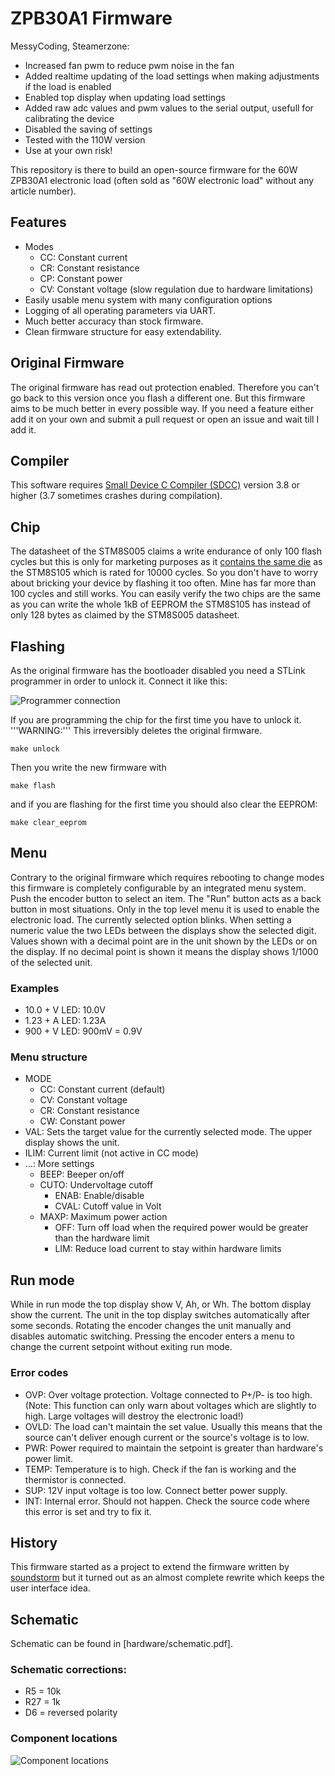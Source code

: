 # ZPB30A1 Firmware

MessyCoding,
Steamerzone:
 - Increased fan pwm to reduce pwm noise in the fan
 - Added realtime updating of the load settings when making adjustments if the load is enabled
 - Enabled top display when updating load settings
 - Added raw adc values and pwm values to the serial output, usefull for calibrating the device
 - Disabled the saving of settings
 - Tested with the 110W version
 - Use at your own risk!

This repository is there to build an open-source firmware for the 60W ZPB30A1 electronic load (often sold as "60W electronic load" without any article number).

## Features
* Modes
    * CC: Constant current
    * CR: Constant resistance
    * CP: Constant power
    * CV: Constant voltage (slow regulation due to hardware limitations)
* Easily usable menu system with many configuration options
* Logging of all operating parameters via UART.
* Much better accuracy than stock firmware.
* Clean firmware structure for easy extendability.


## Original Firmware
The original firmware has read out protection enabled. Therefore you can't go
back to this version once you flash a different one. But this firmware aims to
be much better in every possible way. If you need a feature either add it on
your own and submit a pull request or open an issue and wait till I add it.

## Compiler

This software requires [Small Device C Compiler (SDCC)](http://sdcc.sourceforge.net/)
version 3.8 or higher (3.7 sometimes crashes during compilation).

## Chip
The datasheet of the STM8S005 claims a write endurance of only 100 flash cycles
but this is only for marketing purposes as it [contains the same die](https://hackaday.io/project/16097-eforth-for-cheap-stm8s-gadgets/log/76731-stm8l001j3-a-new-sop8-chip-and-the-limits-of-stm8flash)
as the STM8S105 which is rated for 10000 cycles. So you don't have to worry
about bricking your device by flashing it too often. Mine has far more than 100
cycles and still works. You can easily verify the two chips are the same as you
can write the whole 1kB of EEPROM the STM8S105 has instead of only 128 bytes
as claimed by the STM8S005 datasheet.


## Flashing
As the original firmware has the bootloader disabled you need a STLink programmer
in order to unlock it. Connect it like this:

![Programmer connection](images/stlink.jpg)

If you are programming the chip for the first time you have to unlock it.
'''WARNING:''' This irreversibly deletes the original firmware.

    make unlock

Then you write the new firmware with

    make flash

and if you are flashing for the first time you should also clear the EEPROM:

    make clear_eeprom

## Menu
Contrary to the original firmware which requires rebooting to change modes this
firmware is completely configurable by an integrated menu system. Push the
encoder button to select an item. The "Run" button acts as a back button in most
situations. Only in the top level menu it is used to enable the electronic load.
The currently selected option blinks. When setting a numeric value the two
LEDs between the displays show the selected digit.
Values shown with a decimal point are in the unit shown by the LEDs or on the
display. If no decimal point is shown it means the display shows 1/1000 of the
selected unit.
### Examples
* 10.0 + V LED: 10.0V
* 1.23 + A LED: 1.23A
* 900 + V LED: 900mV = 0.9V


### Menu structure
* MODE
    * CC: Constant current (default)
    * CV: Constant voltage
    * CR: Constant resistance
    * CW: Constant power
* VAL: Sets the target value for the currently selected mode. The upper display
        shows the unit.
* ILIM: Current limit (not active in CC mode)
* ...: More settings
    * BEEP: Beeper on/off
    * CUTO: Undervoltage cutoff
        * ENAB: Enable/disable
        * CVAL: Cutoff value in Volt
    * MAXP: Maximum power action
        * OFF: Turn off load when the required power would be greater than the hardware limit
        * LIM: Reduce load current to stay within hardware limits

## Run mode
While in run mode the top display show V, Ah, or Wh. The bottom display show
the current.
The unit in the top display switches automatically after some seconds. Rotating the encoder
changes the unit manually and disables automatic switching.
Pressing the encoder enters a menu to change the current setpoint without exiting
run mode.

### Error codes
* OVP: Over voltage protection. Voltage connected to P+/P- is too high. (Note: This function can only warn about voltages which are slightly to high. Large voltages will destroy the electronic load!)
* OVLD: The load can't maintain the set value. Usually this means that the source can't deliver enough current or the source's voltage is to low.
* PWR: Power required to maintain the setpoint is greater than hardware's power limit.
* TEMP: Temperature is to high. Check if the fan is working and the thermistor is connected.
* SUP: 12V input voltage is too low. Connect better power supply.
* INT: Internal error. Should not happen. Check the source code where this error is set and try to fix it.

## History
This firmware started as a project to extend the firmware written by
[soundstorm](https://github.com/ArduinoHannover/ZPB30A1_Firmware) but it turned
out as an almost complete rewrite which keeps the user interface idea.

## Schematic
Schematic can be found in [hardware/schematic.pdf].

### Schematic corrections:
* R5 = 10k
* R27 = 1k
* D6 = reversed polarity

### Component locations
![Component locations](images/components.jpg)
